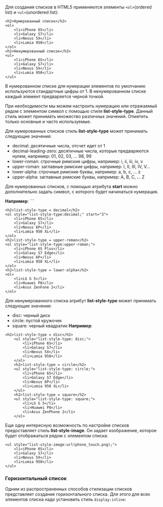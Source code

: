Для создания списков в HTML5 применяются элементы ```<ol>```(ordered list) и ```<ul>```(unordered list):
```
<h2>Нумерованный список</h2>
<ol>
    <li>iPhone 6S</li>
    <li>Galaxy S7</li>
    <li>Nexus 5X</li>
    <li>Lumia 950</li>
</ol>
<h2>Ненумерованный список</h2>
<ul>
	<li>iPhone 6S</li>
    <li>Galaxy S7</li>
    <li>Nexus 5X</li>
    <li>Lumia 950</li>
</ul>
```

В нумерованном списке для нумерации элементов по умолчанию используются стандартные цифры от 1. В ненумерованном списке каждый элемент предваряется черной точкой.

При необходимости мы можем настроить нумерацию или отражаемый рядом с элементом символ с помощью стиля **list-style-type**. Данный стиль может принимать множество различных значений. Отметить только основные и часто используемые.

Для нумерованных списков стиль **list-style-type** может принимать следующие значения:
- decimal: десятичные числа, отсчет идет от 1
- decimal-leading-zero: десятичные числа, которые предваряются нулем, например: 01, 02, 03, … 98, 99
- lower-roman: строчные римские цифры, например: i, ii, iii, iv, v
- upper-roman: заглавные римские цифры, например: I, II, III, IV, V...
- lower-alpha: строчные римские буквы, например: a, b, c, … z
- upper-alpha: заглавные римские буквы, например: A, B, C, … Z

Для нумерованных списков, с помощью атрибута **start** можно дополнительно задать символ, с которого будет начинаться нумерация.

**Например**: ```
```
<h2>list-style-type = decimal</h2>
<ol style="list-style-type:decimal;" start="3">
	<li>iPhone 6S</li>
	<li>Galaxy S7</li>
	<li>Nexus 6P</li>
	<li>Lumia 950 XL</li>
</ol>
<h2>list-style-type = upper-roman</h2>
<ol style="list-style-type:upper-roman;">
	<li>iPhone 6S Plus</li>
	<li>Galaxy S7 Edge</li>
	<li>Nexus 6P</li>
	<li>Lumia 950 XL</li>	
</ol>
<h2>list-style-type = lower-alpha</h2>
<ol>
	<li>LG G 5</li>
	<li>Huawei P8</li>
	<li>Asus ZenFone 2</li>
</ol>
```

Для ненумерованного списка атрибут **list-style-type** может принимать следующие значения:
- disc: черный диск
- circle: пустой кружочек
- square: черный квадратик
**Например**:
```
<h2>list-style-type = disc</h2>
    <ul style="list-style-type: disc;">
        <li>iPhone 6S</li>
        <li>Galaxy S7</li>
        <li>Nexus 5X</li>
        <li>Lumia 950</li>
    </ul>
    <h2>list-style-type = circle</h2>
    <ul style="list-style-type: circle;">
        <li>iPhone 6S</li>
        <li>Galaxy S7 Edge</li>
        <li>Nexus 6P</li>
        <li>Lumia 950 XL</li>
    </ul>
    <h2>list-style-type = square</h2>
    <ul style="list-style-type: square;">
        <li>LG G 5</li>
        <li>Huawei P8</li>
        <li>Asus ZenPhone 2</li>
    </ul>
```

Еще одну интересную возможность по настройке списков предоставляет стиль **list-style-image**. Он задает изображение, которое будет отображаться рядом с элементом списка:
```
<ul style="list-style-image:url(phone_touch.png);">
	<li>iPhone 6S</li>
	<li>Galaxy S7</li>
	<li>Nexus 5X</li>
	<li>Lumia 950</li>
</ul>
```

### Горизонтальный список
Одним из распространенных способов стилизации списков представляет создание горизонтального списка. Для этого для всех элементов списка надо установить стиль `display:inline`:
